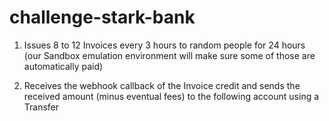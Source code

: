 # challenge-stark-bank

1. Issues 8 to 12 Invoices every 3 hours to random people for 24 hours (our Sandbox
emulation environment will make sure some of those are automatically paid)

3. Receives the webhook callback of the Invoice credit and sends the received amount
(minus eventual fees) to the following account using a Transfer
